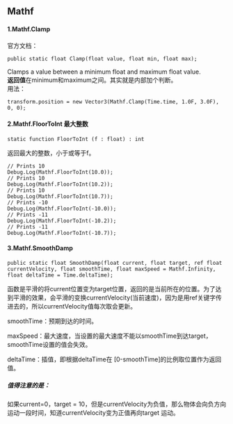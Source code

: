 ## Mathf ##
#### 1.Mathf.Clamp ####
官方文档：  

	public static float Clamp(float value, float min, float max);  

Clamps a value between a minimum float and maximum float value.  
**返回值**在minimum和maximum之间。其实就是内部加个判断。  
用法：  

	transform.position = new Vector3(Mathf.Clamp(Time.time, 1.0F, 3.0F), 0, 0);
#### 2.Mathf.FloorToInt 最大整数 ####
	static function FloorToInt (f : float) : int
返回最大的整数，小于或等于f。

	// Prints 10
	Debug.Log(Mathf.FloorToInt(10.0));
	// Prints 10
	Debug.Log(Mathf.FloorToInt(10.2));
	// Prints 10
	Debug.Log(Mathf.FloorToInt(10.7));
	// Prints -10
	Debug.Log(Mathf.FloorToInt(-10.0));
	// Prints -11
	Debug.Log(Mathf.FloorToInt(-10.2));
	// Prints -11
	Debug.Log(Mathf.FloorToInt(-10.7));
#### 3.Mathf.SmoothDamp

```
public static float SmoothDamp(float current, float target, ref float currentVelocity, float smoothTime, float maxSpeed = Mathf.Infinity, float deltaTime = Time.deltaTime);
```

函数是平滑的将current位置变为target位置，返回的是当前所在的位置。为了达到平滑的效果，会平滑的变换currentVelocity(当前速度)，因为是用ref关键字传进去的，所以currentVelocity值每次取会更新。

smoothTime：预期到达的时间。

maxSpeed：最大速度，当设置的最大速度不能以smoothTime到达target，smoothTime设置的值会失效。

deltaTime：插值，即根据deltaTime在 [0-smoothTime]的比例取位置作为返回值。

##### 值得注意的是：

如果current=0，target = 10，但是currentVelocity为负值，那么物体会向负方向运动一段时间，知道currentVelocity变为正值再向target 运动。

